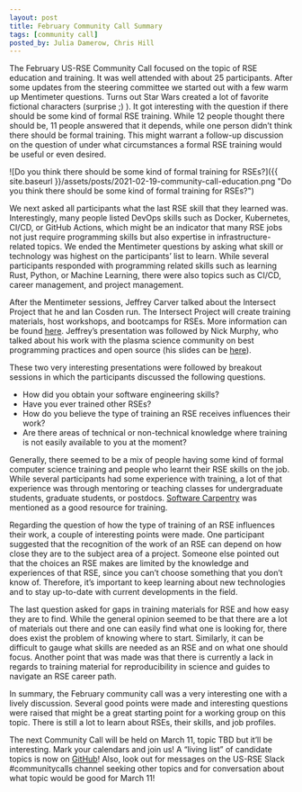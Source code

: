 ```yaml
---
layout: post
title: February Community Call Summary
tags: [community call]
posted_by: Julia Damerow, Chris Hill
---
```


The February US-RSE Community Call focused on the topic of RSE education and training. It was well attended with about 25 participants. After some updates from the steering committee we started out with a few warm up Mentimeter questions. Turns out Star Wars created a lot of favorite fictional characters (surprise ;) ). It got interesting with the question if there should be some kind of formal RSE training. While 12 people thought there should be, 11 people answered that it depends, while one person didn’t think there should be formal training. This might warrant a follow-up discussion on the question of under what circumstances a formal RSE training would be useful or even desired.

![Do you think there should be some kind of formal training for RSEs?]({{ site.baseurl }}/assets/posts/2021-02-19-community-call-education.png "Do you think there should be some kind of formal training for RSEs?")

We next asked all participants what the last RSE skill that they learned was. Interestingly, many people listed DevOps skills such as Docker, Kubernetes, CI/CD, or GitHub Actions, which might be an indicator that many RSE jobs not just require programming skills but also expertise in infrastructure-related topics. We ended the Mentimeter questions by asking what skill or technology was highest on the participants’ list to learn. While several participants responded with programming related skills such as learning Rust, Python, or Machine Learning, there were also topics such as CI/CD, career management, and project management.

After the Mentimeter sessions, Jeffrey Carver talked about the Intersect Project that he and Ian Cosden run. The Intersect Project will create training materials, host workshops, and bootcamps for RSEs. More information can be found [here](https://intersect-training.github.io/). Jeffrey’s presentation was followed by Nick Murphy, who talked about his work with the plasma science community on best programming practices and open source (his slides can be [here](https://zenodo.org/record/3922957#.YC_ujy1h3Ck)).

These two very interesting presentations were followed by breakout sessions in which the participants discussed the following questions.
- How did you obtain your software engineering skills?
- Have you ever trained other RSEs?
- How do you believe the type of training an RSE receives influences their work?
- Are there areas of technical or non-technical knowledge where training is not easily available to you at the moment?

Generally, there seemed to be a mix of people having some kind of formal computer science training and people who learnt their RSE skills on the job. While several participants had some experience with training, a lot of that experience was through mentoring or teaching classes for undergraduate students, graduate students, or postdocs. [Software Carpentry](https://software-carpentry.org/) was mentioned as a good resource for training.

Regarding the question of how the type of training of an RSE influences their work, a couple of interesting points were made. One participant suggested that the recognition of the work of an RSE can depend on how close they are to the subject area of a project. Someone else pointed out that the choices an RSE makes are limited by the knowledge and experiences of that RSE, since you can’t choose something that you don’t know of. Therefore, it’s important to keep learning about new technologies and to stay up-to-date with current developments in the field.

The last question asked for gaps in training materials for RSE and how easy they are to find. While the general opinion seemed to be that there are a lot of materials out there and one can easily find what one is looking for, there does exist the problem of knowing where to start. Similarly, it can be difficult to gauge what skills are needed as an RSE and on what one should focus. Another point that was made was that there is currently a lack in regards to training material for reproducibility in science and guides to navigate an RSE career path.

In summary, the February community call was a very interesting one with a lively discussion. Several good points were made and interesting questions were raised that might be a great starting point for a working group on this topic. There is still a lot to learn about RSEs, their skills, and job profiles.

The next Community Call will be held on March 11, topic TBD but it’ll be interesting. Mark your calendars and join us! A “living list” of candidate topics is now on [GitHub](https://github.com/USRSE/monthly-community-calls/issues)! Also, look out for messages on the US-RSE Slack #communitycalls channel seeking other topics and for conversation about what topic would be good for March 11!
